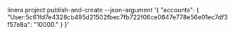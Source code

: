 linera project publish-and-create --json-argument '{ "accounts": {
        "User:5c61fd7e4328cb495d21502fbec7fb722f06ce0647e778e56e01ec7df3f57e8a": "10000."
    } }'
